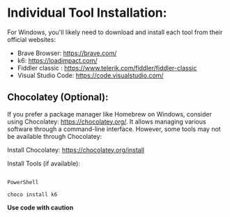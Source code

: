 # Individual Tool Installation:

For Windows, you'll likely need to download and install each tool from their official websites:

* Brave Browser: https://brave.com/
* k6: https://loadimpact.com/
* Fiddler classic : https://www.telerik.com/fiddler/fiddler-classic
* Visual Studio Code: https://code.visualstudio.com/

## Chocolatey (Optional):

If you prefer a package manager like Homebrew on Windows, consider using Chocolatey: https://chocolatey.org/. It allows managing various software through a command-line interface. However, some tools may not be available through Chocolatey:

Install Chocolatey: https://chocolatey.org/install

Install Tools (if available):

```

PowerShell

choco install k6

```

**Use code with caution**
